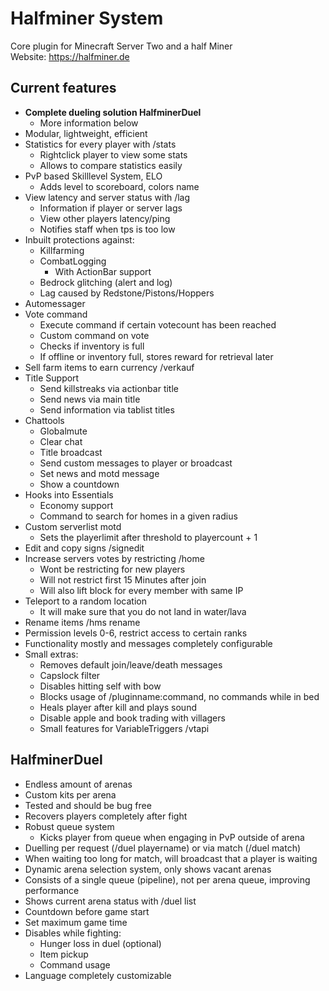 # Halfminer System
Core plugin for Minecraft Server Two and a half Miner  
Website: https://halfminer.de

Current features
-------
- **Complete dueling solution HalfminerDuel**
  - More information below
- Modular, lightweight, efficient
- Statistics for every player with /stats
  - Rightclick player to view some stats
  - Allows to compare statistics easily
- PvP based Skilllevel System, ELO
  - Adds level to scoreboard, colors name
- View latency and server status with /lag
  - Information if player or server lags
  - View other players latency/ping
  - Notifies staff when tps is too low
- Inbuilt protections against:
  - Killfarming
  - CombatLogging
    - With ActionBar support
  - Bedrock glitching (alert and log)
  - Lag caused by Redstone/Pistons/Hoppers
- Automessager
- Vote command
  - Execute command if certain votecount has been reached
  - Custom command on vote
  - Checks if inventory is full
  - If offline or inventory full, stores reward for retrieval later
- Sell farm items to earn currency /verkauf
- Title Support
  - Send killstreaks via actionbar title
  - Send news via main title
  - Send information via tablist titles
- Chattools
  - Globalmute
  - Clear chat
  - Title broadcast
  - Send custom messages to player or broadcast
  - Set news and motd message
  - Show a countdown
- Hooks into Essentials
  - Economy support
  - Command to search for homes in a given radius
- Custom serverlist motd
  - Sets the playerlimit after threshold to playercount + 1
- Edit and copy signs /signedit
- Increase servers votes by restricting /home
  - Wont be restricting for new players
  - Will not restrict first 15 Minutes after join
  - Will also lift block for every member with same IP
- Teleport to a random location
  - It will make sure that you do not land in water/lava
- Rename items /hms rename
- Permission levels 0-6, restrict access to certain ranks
- Functionality mostly and messages completely configurable
- Small extras:
  - Removes default join/leave/death messages
  - Capslock filter
  - Disables hitting self with bow
  - Blocks usage of /pluginname:command, no commands while in bed
  - Heals player after kill and plays sound
  - Disable apple and book trading with villagers
  - Small features for VariableTriggers /vtapi

HalfminerDuel
-------
- Endless amount of arenas
- Custom kits per arena
- Tested and should be bug free
- Recovers players completely after fight
- Robust queue system
  - Kicks player from queue when engaging in PvP outside of arena
- Duelling per request (/duel playername) or via match (/duel match)
- When waiting too long for match, will broadcast that a player is waiting
- Dynamic arena selection system, only shows vacant arenas
- Consists of a single queue (pipeline), not per arena queue, improving performance
- Shows current arena status with /duel list
- Countdown before game start
- Set maximum game time
- Disables while fighting:
  - Hunger loss in duel (optional)
  - Item pickup
  - Command usage
- Language completely customizable